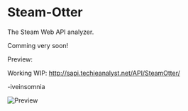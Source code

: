 Steam-Otter
===========

The Steam Web API analyzer.

Comming very soon!

Preview:

Working WIP: http://sapi.techieanalyst.net/API/SteamOtter/

-iveinsomnia

![Preview](http://sapi.techieanalyst.net/personal/steamotter.png "Steam Otter")

